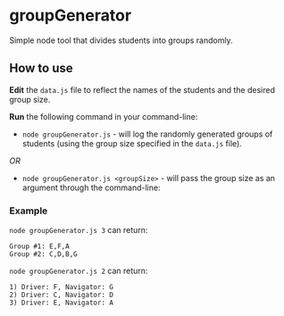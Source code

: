 # groupGenerator

Simple node tool that divides students into groups randomly.

## How to use

**Edit** the `data.js` file to reflect the names of the students and the desired group size.

**Run** the following command in your command-line:

- `node groupGenerator.js` - will log the randomly generated groups of students (using the group size specified in the `data.js` file).

_OR_

- `node groupGenerator.js <groupSize>` - will pass the group size as an argument through the command-line:

### Example

`node groupGenerator.js 3` can return:

```plaintext
Group #1: E,F,A
Group #2: C,D,B,G
```

`node groupGenerator.js 2` can return:

```plaintext
1) Driver: F, Navigator: G
2) Driver: C, Navigator: D
3) Driver: E, Navigator: A
```
